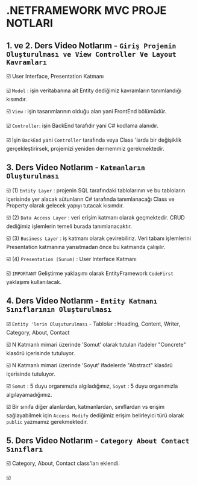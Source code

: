 # .NETFRAMEWORK MVC PROJE NOTLARI
 
## 1. ve 2. Ders Video Notlarım - `Giriş Projenin Oluşturulması ve View Controller Ve Layout Kavramları`

 ☑️ User Interface, Presentation Katmanı

 ☑️ `Model` : işin veritabanına ait Entity dediğimiz kavramların tanımlandığı kısımdır.

 ☑️ `View` : işin tasarımlarının olduğu alan yani FrontEnd bölümüdür.

 ☑️ `Controller`: işin BackEnd tarafıdır yani C# kodlama alanıdır.

 ☑️ İşin `BackEnd` yani `Controller` tarafında veya Class 'larda bir değişiklik gerçekleştirirsek, projemizi yeniden dermemmiz gerekmektedir.

## 3. Ders Video Notlarım - `Katmanların Oluşturulması`

 ☑️ (1) `Entity Layer` : projenin SQL tarafındaki tablolarının ve bu tabloların içerisinde yer alacak sütunların C# tarafında tanımlanacağı Class ve Property olarak gelecek yapıyı tutacak kısımdır.

 ☑️ (2) `Data Access Layer` : veri erişim katmanı olarak geçmektedir. CRUD dediğimiz işlemlerin temeli burada tanımlanacaktır. 

 ☑️ (3) `Business Layer` : iş katmanı olarak çevirebiliriz. Veri tabanı işlemlerini Presentation katmanına yansıtmadan önce bu katmanda çalışılır.

 ☑️ (4) `Presentation (Sunum)` : User Interface Katmanı
 
 ☑️  `IMPORTANT` Geliştirme yaklaşımı olarak EntityFramework `CodeFirst` yaklaşımı kullanılacak.
 
## 4. Ders Video Notlarım - `Entity Katmanı Sınıflarının Oluşturulması`

 ☑️  `Entity 'lerin Oluşuturulması` - Tablolar : Heading, Content, Writer, Category, About, Contact

 ☑️ N Katmanlı mimari üzerinde 'Somut' olarak tutulan ifadeler "Concrete" klasörü içerisinde tutuluyor.

 ☑️ N Katmanlı mimari üzerinde 'Soyut' ifadelerde "Abstract" klasörü içerisinde tutuluyor. 

 ☑️ `Somut` : 5 duyu organımızla algıladığımız, `Soyut` : 5 duyu organımızla algılayamadığımız.

 ☑️ Bir sınıfa diğer alanlardan, katmanlardan, sınıflardan vs erişim sağlayabilmek için `Access Modify` dediğimiz erişim belirleyici türü olarak `public` yazmamız gerekmektedir.

## 5. Ders Video Notlarım - `Category About Contact Sınıfları`

 ☑️ Category, About, Contact class'ları eklendi.

 ☑️ 
